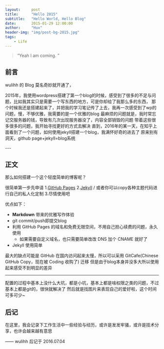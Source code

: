 ```yaml
---
layout:     post
title:      "Hello 2015"
subtitle:   "Hello World, Hello Blog"
date:       2015-01-29 12:00:00
author:     "Hux"
header-img: "img/post-bg-2015.jpg"
tags:
    - Life
---
```

> “Yeah I am coming. ”


## 前言

wulihh 的 Blog 莫名奇妙就开通了，

2015年，我使用wordpress搭建了第一个blog的时候，感受到了很多的不足与问题，比如我其实只是需要一个写东西的地方，可是你却给了我那么多的东西，
那个时候我还是搭建起来了，并把我的学习笔记传了上去，我再一次感受到了wp的问题，慢，不够优雅，我需要的是一个优雅的blog
最麻烦的问题就是，我时常忘记交服务器的钱，导致有几次出现服务器没了，内容全部销毁的问题
带着这些很多很多的问题，我开始寻找更好的方式去解决
直到，2016年的某一天，在知乎上面看到了一个问题，如何使用jekyll搭建一个blog，我满怀好奇的进去了
原来别有洞天，github page+jekyll=blog系统


<p id = "build"></p>
---

## 正文

那么如何搭建一个这个轻度简单的博客呢？

很简单第一步先申请
1.[GitHub Pages](https://pages.github.com/) 
2.[Jekyll](http://jekyllrb.com/) / 或者你可以copy各种主题代码进行自己的私人化定制
3.尽情使用吧

优点如下：

* **Markdown** 带来的优雅写作体验
* git commit/push即提交blog
* 利用 GitHub Pages 的域名和免费无限空间，不用自己担心续费的问题，永久使用
	* 如果需要自定义域名，也只需要简单改改 DNS 加个 CNAME 就好了 
* Jekyll 使用简单


最大的缺点可能是 GitHub 在国内访问起来太慢，所以可以采用
 GitCafe(Chinese GitHub Copy，现在被 Coding 收购了) 
 迁移
 但是由于blog本身并没多大所以使用起来感受不到明显的差异



---

配置的过程中基本上没什么大坑，都是小坑，基本上都是啥权限之类的问题，不过基本上都是git的，很快就解决了
然后就是找图片来表现自己的爱好啦，这个时间可多可少~


## 后记

在这里，我会记录下工作生活中一些经验与经历，或许是发发牢骚，或许是技术分享，也许会越来越有意思

—— wulihh 后记于 2016.07.04


